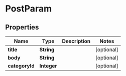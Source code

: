 # PostParam

## Properties
Name | Type | Description | Notes
------------ | ------------- | ------------- | -------------
**title** | **String** |  |  [optional]
**body** | **String** |  |  [optional]
**categoryId** | **Integer** |  |  [optional]
